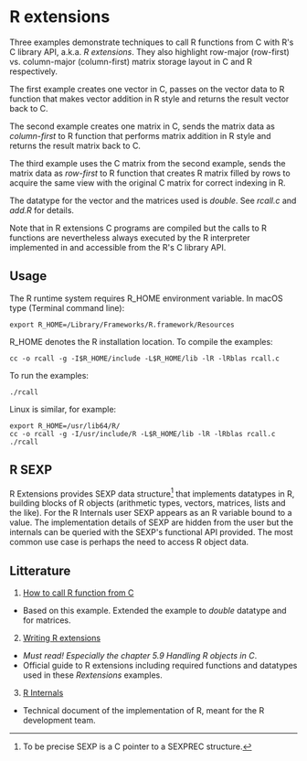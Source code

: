 # R extensions
Three examples demonstrate techniques to call R functions from C
with R's C library API, a.k.a. *R extensions*. They also highlight row-major (row-first) 
vs. column-major (column-first) matrix storage layout in C and R respectively.

The first example creates one vector in C, passes on the vector data to R function that
makes vector addition in R style and returns the result vector back to C.

The second example creates one matrix in C, sends the matrix data as *column-first* to R function
that performs matrix addition in R style and returns the result matrix back to C. 

The third example uses the C matrix from the second example, sends the matrix data 
as *row-first* to R function that creates R matrix filled by rows to acquire the same view 
with the original C matrix for correct indexing in R.

The datatype for the vector and the matrices used is *double*. See *rcall.c* and *add.R* for details.

Note that in R extensions C programs are compiled but the calls to R functions are nevertheless
always  executed by the R interpreter implemented in and accessible from the R's C library API. 

## Usage

The R runtime system requires R_HOME environment variable. 
In macOS type (Terminal command line):

	export R_HOME=/Library/Frameworks/R.framework/Resources
	
R_HOME denotes the R installation location. To compile the examples:

	cc -o rcall -g -I$R_HOME/include -L$R_HOME/lib -lR -lRblas rcall.c
	
To run the examples:
	
	./rcall

Linux is similar, for example:

	export R_HOME=/usr/lib64/R/
 	cc -o rcall -g -I/usr/include/R -L$R_HOME/lib -lR -lRblas rcall.c
	./rcall

## R SEXP 
R  Extensions  provides  SEXP data  structure[^sexp]  that  implements
datatypes  in  R, building  blocks  of  R objects  (arithmetic  types,
vectors, matrices, lists and the like).  For the R Internals user SEXP
appears as an R variable bound to a value.  The implementation details
of SEXP are hidden from the user but the internals can be queried with
the  SEXP's functional  API  provided.  The most  common  use case  is
perhaps the need to access R object data.
 
## Litterature

1. [How to call R function from C]( https://pabercrombie.com/wordpress/2014/05/how-to-call-an-r-function-from-c/)
  - Based on this example. Extended the example to *double* datatype and for matrices.
  
2. [Writing R extensions](https://cran.r-project.org/doc/manuals/R-exts.html)
  - *Must read! Especially the chapter 5.9 Handling R objects in C*.
  - Official guide to R extensions including required functions and  datatypes used in these *Rextensions* examples.
3. [R Internals](https://cran.r-project.org/doc/manuals/r-devel/R-ints.html)
  - Technical document of the implementation of R, meant for the R development team.

[^sexp]: To be precise SEXP  is a  C pointer to a SEXPREC structure.

